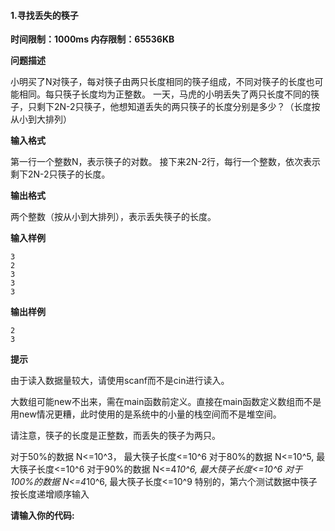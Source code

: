 #### 1.寻找丢失的筷子

**时间限制：1000ms				内存限制：65536KB**

**问题描述**

小明买了N对筷子，每对筷子由两只长度相同的筷子组成，不同对筷子的长度也可能相同。每只筷子长度均为正整数。
一天，马虎的小明丢失了两只长度不同的筷子，只剩下2N-2只筷子，他想知道丢失的两只筷子的长度分别是多少？（长度按从小到大排列）

**输入格式**

第一行一个整数N，表示筷子的对数。
接下来2N-2行，每行一个整数，依次表示剩下2N-2只筷子的长度。 

**输出格式**

两个整数（按从小到大排列），表示丢失筷子的长度。


**输入样例**

```
3
2
3
3
3
```

**输出样例**

```
2
3
```

**提示**

由于读入数据量较大，请使用scanf而不是cin进行读入。

大数组可能new不出来，需在main函数前定义。直接在main函数定义数组而不是用new情况更糟，此时使用的是系统中的小量的栈空间而不是堆空间。

请注意，筷子的长度是正整数，而丢失的筷子为两只。

对于50%的数据 N<=10^3，   最大筷子长度<=10^6
对于80%的数据 N<=10^5,    最大筷子长度<=10^6
对于90%的数据 N<=4*10^6,   最大筷子长度<=10^6
对于100%的数据 N<=4*10^6,  最大筷子长度<=10^9
特别的，第六个测试数据中筷子按长度递增顺序输入

**请输入你的代码:**
